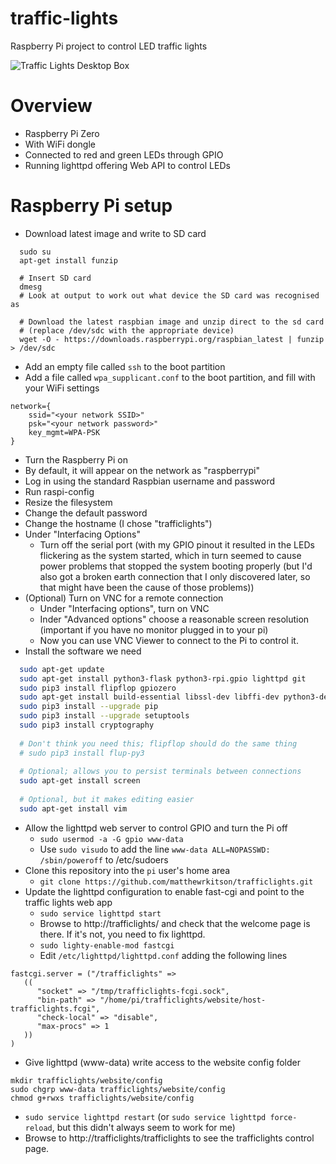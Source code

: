 # traffic-lights
Raspberry Pi project to control LED traffic lights

![Traffic Lights Desktop Box](https://user-images.githubusercontent.com/8037532/29745659-2e8084b8-8ab9-11e7-92aa-7abb26a56f33.jpg)

# Overview

* Raspberry Pi Zero 
 * With WiFi dongle
 * Connected to red and green LEDs through GPIO
 * Running lighttpd offering Web API to control LEDs 

# Raspberry Pi setup
* Download latest image and write to SD card
```
  sudo su
  apt-get install funzip
  
  # Insert SD card
  dmesg 
  # Look at output to work out what device the SD card was recognised as
  
  # Download the latest raspbian image and unzip direct to the sd card 
  # (replace /dev/sdc with the appropriate device)
  wget -O - https://downloads.raspberrypi.org/raspbian_latest | funzip > /dev/sdc
```
* Add an empty file called `ssh` to the boot partition
* Add a file called `wpa_supplicant.conf` to the boot partition, and fill with your WiFi settings
```
network={
    ssid="<your network SSID>"
    psk="<your network password>"
    key_mgmt=WPA-PSK
}
```
* Turn the Raspberry Pi on
* By default, it will appear on the network as "raspberrypi"
* Log in using the standard Raspbian username and password
* Run raspi-config
 * Resize the filesystem
 * Change the default password
 * Change the hostname (I chose "trafficlights")
 * Under "Interfacing Options"
    * Turn off the serial port (with my GPIO pinout it resulted in the LEDs flickering as the system started, which in turn seemed to cause power problems that stopped the system booting properly (but I'd also got a broken earth connection that I only discovered later, so that might have been the cause of those problems))
  * (Optional) Turn on VNC for a remote connection
    * Under "Interfacing options", turn on VNC
    * Inder "Advanced options" choose a reasonable screen resolution (important if you have no monitor plugged in to your pi)
    * Now you can use VNC Viewer to connect to the Pi to control it. 
* Install the software we need
```bash
  sudo apt-get update
  sudo apt-get install python3-flask python3-rpi.gpio lighttpd git
  sudo pip3 install flipflop gpiozero
  sudo apt-get install build-essential libssl-dev libffi-dev python3-dev
  sudo pip3 install --upgrade pip
  sudo pip3 install --upgrade setuptools
  sudo pip3 install cryptography
  
  # Don't think you need this; flipflop should do the same thing 
  # sudo pip3 install flup-py3
  
  # Optional; allows you to persist terminals between connections
  sudo apt-get install screen
  
  # Optional, but it makes editing easier
  sudo apt-get install vim
```
* Allow the lighttpd web server to control GPIO and turn the Pi off
  * `sudo usermod -a -G gpio www-data`
  * Use `sudo visudo` to add the line `www-data ALL=NOPASSWD: /sbin/poweroff` to /etc/sudoers
* Clone this repository into the `pi` user's home area
  * `git clone https://github.com/matthewrkitson/trafficlights.git`
* Update the lighttpd configuration to enable fast-cgi and point to the traffic lights web app
  * `sudo service lighttpd start`
  * Browse to http://trafficlights/ and check that the welcome page is there. If it's not, you need to fix lighttpd. 
  * `sudo lighty-enable-mod fastcgi`
  * Edit `/etc/lighttpd/lighttpd.conf` adding the following lines
```
fastcgi.server = ("/trafficlights" =>
   ((
      "socket" => "/tmp/trafficlights-fcgi.sock",
      "bin-path" => "/home/pi/trafficlights/website/host-trafficlights.fcgi",
      "check-local" => "disable",
      "max-procs" => 1
   ))
)
```
  * Give lighttpd (www-data) write access to the website config folder
```
mkdir trafficlights/website/config
sudo chgrp www-data trafficlights/website/config
chmod g+rwxs trafficlights/website/config
```
  * `sudo service lighttpd restart` (or `sudo service lighttpd force-reload`, but this didn't always seem to work for me)
  * Browse to http://trafficlights/trafficlights to see the trafficlights control page. 
